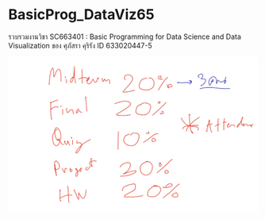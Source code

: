 # BasicProg_DataViz65
รวบรวมงานวิชา SC663401 : Basic Programming for Data Science and Data Visualization ของ ศุภัสรา คุริรัง ID 633020447-5


![grading image](Grading.jpg)
